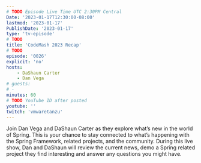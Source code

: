 ```yaml
---
# TODO Episode Live Time UTC 2:30PM Central
Date: '2023-01-17T12:30:00-08:00'
lastmod: '2023-01-17'
PublishDate: '2023-01-17'
type: 'tv-episode'
# TODO
title: 'CodeMash 2023 Recap'
# TODO
episode: '0026'
explicit: 'no'
hosts:
    - DaShaun Carter
    - Dan Vega
# guests:
# -
minutes: 60
# TODO YouTube ID after posted
youtube: ''
twitch: 'vmwaretanzu'
---
```


Join Dan Vega and DaShaun Carter as they explore what’s new in the world of Spring. This is your chance to stay connected to what’s happening with the Spring Framework, related projects, and the community. During this live show, Dan and DaShaun will review the current news, demo a Spring related project they find interesting and answer any questions you might have.
